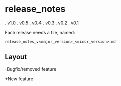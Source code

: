 # release_notes

. [v1.0](./release_notes_v1_0.md)
. [v0.5](./release_notes_v0_5.md)
. [v0.4](./release_notes_v0_4.md)
. [v0.3](./release_notes_v0_3.md)
. [v0.2](./release_notes_v0_2.md)
. [v0.1](./release_notes_v0_1.md)

Each release needs a file, named:

```
release_notes_v<major_version>_<minor_version>.md
```
## Layout
-Bugfix/removed feature

+New feature

